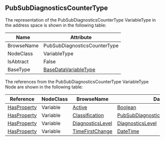 <!-- objecttype -->
## PubSubDiagnosticsCounterType
  
The representation of the PubSubDiagnosticsCounterType VariableType in the address space is shown in the following table:  

|Name|Attribute|
|---|---|
|BrowseName|PubSubDiagnosticsCounterType|
|NodeClass|VariableType|
|IsAbtract|False|
|BaseType|[BaseDataVariableType](../../../Part5/VariableTypes/BaseDataVariableType/readme.md)|

The references from the PubSubDiagnosticsCounterType VariableType Node are shown in the following table:  

|Reference|NodeClass|BrowseName|DataType|TypeDefinition|ModellingRule|
|---|---|---|---|---|---|
|[HasProperty](../../../Part3/ReferenceTypes/HasProperty/readme.md)|Variable|[Active](#Active)|[Boolean](../../../Part3/DataTypes/Boolean/readme.md)|[PropertyType](../../Part5/VariableTypes/PropertyType/readme.md)|[Mandatory](../../Objects/Mandatory/readme.md)|
|[HasProperty](../../../Part3/ReferenceTypes/HasProperty/readme.md)|Variable|[Classification](#Classification)|[PubSubDiagnosticsCounterClassification](../../../Part14/DataTypes/PubSubDiagnosticsCounterClassification/readme.md)|[PropertyType](../../Part5/VariableTypes/PropertyType/readme.md)|[Mandatory](../../Objects/Mandatory/readme.md)|
|[HasProperty](../../../Part3/ReferenceTypes/HasProperty/readme.md)|Variable|[DiagnosticsLevel](#DiagnosticsLevel)|[DiagnosticsLevel](../../../Part14/DataTypes/DiagnosticsLevel/readme.md)|[PropertyType](../../Part5/VariableTypes/PropertyType/readme.md)|[Mandatory](../../Objects/Mandatory/readme.md)|
|[HasProperty](../../../Part3/ReferenceTypes/HasProperty/readme.md)|Variable|[TimeFirstChange](#TimeFirstChange)|[DateTime](../../../Part3/DataTypes/DateTime/readme.md)|[PropertyType](../../Part5/VariableTypes/PropertyType/readme.md)|[Mandatory](../../Objects/Mandatory/readme.md)|


